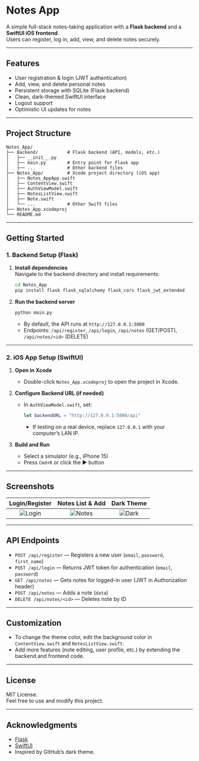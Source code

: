 # Notes App

A simple full-stack notes-taking application with a **Flask backend** and a **SwiftUI iOS frontend**.  
Users can register, log in, add, view, and delete notes securely.

---

## Features

- User registration & login (JWT authentication)
- Add, view, and delete personal notes
- Persistent storage with SQLite (Flask backend)
- Clean, dark-themed SwiftUI interface
- Logout support
- Optimistic UI updates for notes

---

## Project Structure

```
Notes_App/
├── Backend/           # Flask backend (API, models, etc.)
│   ├── __init__.py
│   ├── main.py        # Entry point for Flask app
│   ├── ...            # Other backend files
├── Notes_App/         # Xcode project directory (iOS app)
│   ├── Notes_AppApp.swift
│   ├── ContentView.swift
│   ├── AuthViewModel.swift
│   ├── NotesListView.swift
│   ├── Note.swift
│   └── ...            # Other Swift files
├── Notes_App.xcodeproj
└── README.md
```

---

## Getting Started

### 1. Backend Setup (Flask)

1. **Install dependencies**  
   Navigate to the backend directory and install requirements:
   ```bash
   cd Notes_App
   pip install flask flask_sqlalchemy flask_cors flask_jwt_extended
   ```

2. **Run the backend server**
   ```bash
   python main.py
   ```
   - By default, the API runs at `http://127.0.0.1:5000`
   - Endpoints: `/api/register`, `/api/login`, `/api/notes` (GET/POST), `/api/notes/<id>` (DELETE)

---

### 2. iOS App Setup (SwiftUI)

1. **Open in Xcode**
   - Double-click `Notes_App.xcodeproj` to open the project in Xcode.

2. **Configure Backend URL (if needed)**
   - In `AuthViewModel.swift`, set:
     ```swift
     let backendURL = "http://127.0.0.1:5000/api"
     ```
     - If testing on a real device, replace `127.0.0.1` with your computer’s LAN IP.

3. **Build and Run**
   - Select a simulator (e.g., iPhone 15)
   - Press `Cmd+R` or click the ▶️ button

---

## Screenshots

| Login/Register | Notes List & Add | Dark Theme |
|:--------------:|:----------------:|:----------:|
| ![Login](screenshots/login.png) | ![Notes](screenshots/notes.png) | ![Dark](screenshots/dark.png) |

---

## API Endpoints

- `POST /api/register` — Registers a new user (`email`, `password`, `first_name`)
- `POST /api/login` — Returns JWT token for authentication (`email`, `password`)
- `GET /api/notes` — Gets notes for logged-in user (JWT in Authorization header)
- `POST /api/notes` — Adds a note (`data`)
- `DELETE /api/notes/<id>` — Deletes note by ID

---

## Customization

- To change the theme color, edit the background color in `ContentView.swift` and `NotesListView.swift`.
- Add more features (note editing, user profile, etc.) by extending the backend and frontend code.

---

## License

MIT License.  
Feel free to use and modify this project.

---

## Acknowledgments

- [Flask](https://palletsprojects.com/p/flask/)
- [SwiftUI](https://developer.apple.com/xcode/swiftui/)
- Inspired by GitHub’s dark theme.
